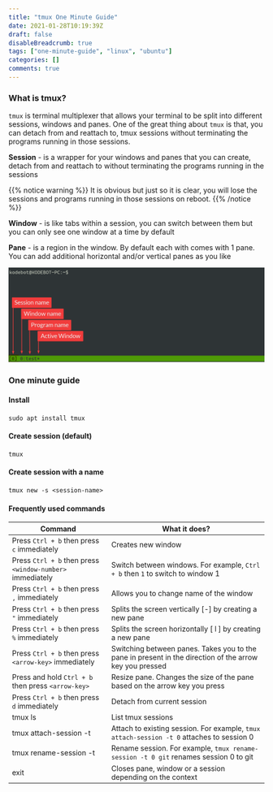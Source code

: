 ```yaml
---
title: "tmux One Minute Guide"
date: 2021-01-28T10:19:39Z
draft: false
disableBreadcrumb: true
tags: ["one-minute-guide", "linux", "ubuntu"]
categories: []
comments: true
---
```


### What is tmux?
`tmux` is terminal multiplexer that allows your terminal to be split into different sessions, windows and panes. One of the great thing about `tmux` is that, you can detach from and reattach to, tmux sessions without terminating the programs running in those sessions.


**Session** - is a wrapper for your windows and panes that you can create, detach from and reattach to without terminating the programs running in the sessions

{{% notice warning %}}
It is obvious but just so it is clear, you will lose the sessions and programs running in those sessions on reboot.
{{% /notice %}}

**Window** - is like tabs within a session, you can switch between them but you can only see one window at a time by default

**Pane** - is a region in the window. By default each with comes with 1 pane. You can add additional horizontal and/or vertical panes as you like

![Screen shot](image_1.png)

### One minute guide

#### Install
```
sudo apt install tmux
```

#### Create session (default)
```
tmux
```

#### Create session with a name
```
tmux new -s <session-name>
```

#### Frequently used commands

| Command | What it does? |
| ------- | ------------- |
|Press `Ctrl + b` then press `c` immediately|Creates new window|
|Press `Ctrl + b` then press `<window-number>` immediately|Switch between windows. For example, `Ctrl + b` then `1` to switch to window 1|
|Press `Ctrl + b` then press `,` immediately|Allows you to change name of the window|
|Press `Ctrl + b` then press `"` immediately|Splits the screen vertically [-] by creating a new pane|
|Press `Ctrl + b` then press `%` immediately|Splits the screen horizontally [ l ] by creating a new pane|
|Press `Ctrl + b` then press `<arrow-key>` immediately|Switching between panes. Takes you to the pane in present in the direction of the arrow key you pressed|
|Press and hold `Ctrl + b` then press `<arrow-key>`|Resize pane. Changes the size of the pane based on the arrow key you press|
|Press `Ctrl + b` then press `d` immediately|Detach from current session|
|tmux ls|List tmux sessions|
|tmux attach-session -t <session-name>|Attach to existing session. For example, `tmux attach-session -t 0` attaches to session 0|
|tmux rename-session -t <session-name> <new-session-name>|Rename session. For example, `tmux rename-session -t 0 git` renames session 0 to git|
|exit|Closes pane, window or a session depending on the context|